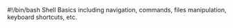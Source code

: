#!/bin/bash
Shell Basics including navigation, commands, files manipulation, keyboard shortcuts, etc.
